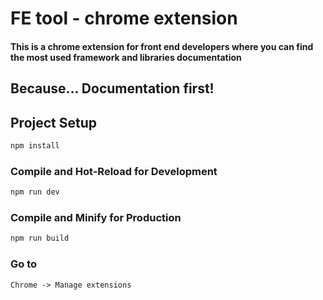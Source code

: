 # FE tool - chrome extension

#### This is a chrome extension for front end developers where you can find the most used framework and libraries documentation
## Because... Documentation first!

## Project Setup

```sh
npm install
```

### Compile and Hot-Reload for Development

```sh
npm run dev
```

### Compile and Minify for Production

```sh
npm run build
```

### Go to

```
Chrome -> Manage extensions
```

